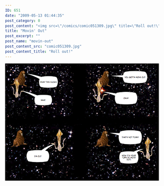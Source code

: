 ```yaml
---
ID: 651
date: "2009-05-13 01:44:35"
post_category: 0
post_content: "<img src=\"/comics/comic051309.jpg\" title=\"Roll out!\" />"
title: "Movin' Out"
post_excerpt: ""
post_name: "movin-out"
post_content_src: "comic051309.jpg"
post_content_title: "Roll out!"
---
```



[![Roll out!](/comics-hi-res/comic051309.jpg)](/comics-hi-res/comic051309.jpg)
